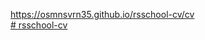 https://osmnsvrn35.github.io/rsschool-cv/cv \
[# rsschool-cv](https://osmnsvrn35.github.io/rsschool-cv/)
